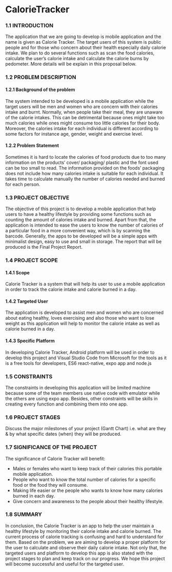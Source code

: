 # CalorieTracker

### 1.1 INTRODUCTION
The application that we are going to develop is mobile application and the name is given as Calorie Tracker. The target users of this system is public people and for those who concern about their health especially daily calorie intake. We plan to do several functions such as scan the food calories, calculate the user’s calorie intake and calculate the calorie burns by pedometer. More details will be explain in this proposal below.

### 1.2 PROBLEM DESCRIPTION
#### 1.2.1  Background of the problem
 
The system intended to be developed is a mobile application while the target users will be men and women who are concern with their calories intake and burnt. Normally, when people take their meal, they are unaware of the calorie intakes. This can be detrimental because ones might take too much calories while ones might consume too little calories for their body. Moreover, the calories intake for each individual is different according to some factors for instance age, gender, weight and exercise level.

#### 1.2.2 Problem Statement 
Sometimes it is hard to locate the calories of food products due to too many information on the products’ cover/ packaging/ plastic and the font used can be too small to read. The information provided on the foods’ packaging does not include how many calories intake is suitable for each individual. It takes time to calculate manually the number of calories needed and burned for each person.

### 1.3 PROJECT OBJECTIVE
The objective of this project is to develop a mobile application that help users to have a healthy lifestyle by providing some functions such as counting the amount of calories intake and burned. Apart from that, the application is intended to ease the users to know the number of calories of a particular food in a more convenient way, which is by scanning the barcode. Generally, the apps to be developed will be a simple apps with minimalist design, easy to use and small in storage. The report that will be produced is the Final Project Report.

### 1.4 PROJECT SCOPE
#### 1.4.1 Scope
Calorie Tracker is a system that will help its user to use a mobile application in order to track the calorie intake and calorie burned in a day.

#### 1.4.2 Targeted User
The application is developed to assist men and women who are concerned about eating healthy, loves exercising and also those who want to lose weight as this application will help to monitor the calorie intake as well as calorie burned in a day. 

#### 1.4.3 Specific Platform
In developing Calorie Tracker, Android platform will be used in order to develop this project and Visual Studio Code from Microsoft for the tools as it is a free tools for developers, ES6 react-native, expo app and node.js

### 1.5 CONSTRAINTS
The constraints in developing this application will be limited machine because some of the team members use native code with emulator while the others are using expo app. Besides, other constraints will be skills in creating every function and combining them into one app.

### 1.6 PROJECT STAGES
Discuss the major milestones of your project (Gantt Chart) i.e. what are they & by what specific dates (when) they will be produced. 

### 1.7 SIGNIFICANCE OF THE PROJECT

The significance of Calorie Tracker will benefit:
- Males or females who want to keep track of their calories this portable mobile application.
- People who want to know the total number of calories for a specific food or the food they will consume.
- Making life easier or the people who wants to know how many calories burned in each day.
- Give concern and awareness to the people about their healthy lifestyle.

### 1.8 SUMMARY
In conclusion, the Calorie Tracker is an app to help the user maintain a healthy lifestyle by monitoring their calorie intake and calorie burned. The current process of calorie tracking is confusing and hard to understand for them. Based on the problem, we are aiming to develop a proper platform for the user to calculate and observe their daily calorie intake. Not only that, the targeted users and platform to develop this app is also stated with the project stages to plan and keep track on our progress. We hope this project will become successful and useful for the targeted user.
